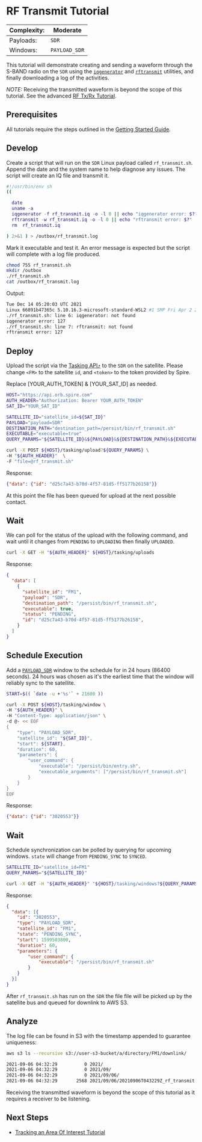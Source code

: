 # RF Transmit Tutorial

|Complexity:|Moderate|
|-|-|
|Payloads:|`SDR`|
|Windows:|`PAYLOAD_SDR`|

This tutorial will demonstrate creating and sending a waveform through the S-BAND radio on the `SDR` using the [`iqgenerator`](../../Utilities.md#iq-generator) and [`rftransmit`](../../Utilities.md#rf-transmit) utilities, and finally downloading a log of the activities.

*NOTE:* Receiving the transmitted waveform is beyond the scope of this tutorial. See the advanced [RF Tx/Rx Tutorial](../rf_txrx/RfTxRx.md).


## Prerequisites

All tutorials require the steps outlined in the [Getting Started Guide](GettingStarted.md#execution-environment-setup).


## Develop

Create a script that will run on the `SDR` Linux payload called `rf_transmit.sh`. Append the date and the system name to help diagnose any issues. The script will create an IQ file and transmit it.

```sh
#!/usr/bin/env sh
((

  date
  uname -a
  iqgenerator -f rf_transmit.iq -o -l 0 || echo "iqgenerator error: $?"
  rftransmit -w rf_transmit.iq -o -l 0 || echo "rftransmit error: $?"
  rm  rf_transmit.iq

) 2>&1 ) > /outbox/rf_transmit.log
```

Mark it executable and test it. An error message is expected but the script will complete with a log file produced.

```bash
chmod 755 rf_transmit.sh
mkdir /outbox
./rf_transmit.sh
cat /outbox/rf_transmit.log
```

Output:

```bash
Tue Dec 14 05:20:03 UTC 2021
Linux 66891b47365c 5.10.16.3-microsoft-standard-WSL2 #1 SMP Fri Apr 2 22:23:49 UTC 2021 x86_64 Linux
./rf_transmit.sh: line 6: iqgenerator: not found
iqgenerator error: 127
./rf_transmit.sh: line 7: rftransmit: not found
rftransmit error: 127
```


## Deploy

Upload the script via the [Tasking API⤴](https://developers.spire.com/tasking-api-docs/#post-upload) to the `SDR` on the satellite. Please change `<FM>` to the satellite `id`, and `<token>` to the token provided by Spire.

<aside class="notice">Replace [YOUR_AUTH_TOKEN] & [YOUR_SAT_ID] as needed.</aside>

```bash
HOST="https://api.orb.spire.com"
AUTH_HEADER="Authorization: Bearer YOUR_AUTH_TOKEN"
SAT_ID="YOUR_SAT_ID"

SATELLITE_ID="satellite_id=${SAT_ID}"
PAYLOAD="payload=SDR"
DESTINATION_PATH="destination_path=/persist/bin/rf_transmit.sh"
EXECUTABLE="executable=true"
QUERY_PARAMS="${SATELLITE_ID}&${PAYLOAD}&${DESTINATION_PATH}&${EXECUTABLE}"

curl -X POST ${HOST}/tasking/upload?${QUERY_PARAMS} \
-H "${AUTH_HEADER}"  \
-F "file=@rf_transmit.sh"
```

Response:

```json
{"data": {"id": "d25c7a43-b70d-4f57-81d5-ff5177b26158"}}
```

At this point the file has been queued for upload at the next possible contact. 


## Wait

We can poll for the status of the upload with the following command, and wait until it changes from `PENDING` to `UPLOADING` then finally `UPLOADED`. 

```bash
curl -X GET -H "${AUTH_HEADER}" ${HOST}/tasking/uploads
```

Response:

```json
{
  "data": [
    {
      "satellite_id": "FM1",
      "payload": "SDR",
      "destination_path": "/persist/bin/rf_transmit.sh",
      "executable": true,
      "status": "PENDING",
      "id": "d25c7a43-b70d-4f57-81d5-ff5177b26158",
    }
  ]
}
```


## Schedule Execution

Add a [`PAYLOAD_SDR`](https://developers.spire.com/tasking-api-docs/#payload_sdr) window to the schedule for in 24 hours (86400 seconds). 24 hours was chosen as it's the earliest time that the window will reliably sync to the satellite.

```bash
START=$(( `date -u +'%s'` + 21600 ))

curl -X POST ${HOST}/tasking/window \
-H "${AUTH_HEADER}" \
-H "Content-Type: application/json" \
-d @- << EOF
{
    "type": "PAYLOAD_SDR",
    "satellite_id": "${SAT_ID}",
    "start": ${START},
    "duration": 60,
    "parameters": {
        "user_command": {
            "executable": "/persist/bin/entry.sh",
            "executable_arguments": ["/persist/bin/rf_transmit.sh"]
        }
    }
}
EOF
```

Response:

```json
{"data": {"id": "3020553"}}
```


## Wait

Schedule synchronization can be polled by querying for upcoming windows. `state` will change from `PENDING_SYNC` to `SYNCED`.

```bash
SATELLITE_ID="satellite_id=FM1"
QUERY_PARAMS="${SATELLITE_ID}"

curl -X GET -H "${AUTH_HEADER}" "${HOST}/tasking/windows?${QUERY_PARAMS}"
```

Response:

```json
{
  "data": [{
    "id": "3020553",
    "type": "PAYLOAD_SDR",
    "satellite_id": "FM1",
    "state": "PENDING_SYNC",
    "start": 1599503800,
    "duration": 60,
    "parameters": {
        "user_command": {
            "executable": "/persist/bin/rf_transmit.sh"
        }
    }
  }]
}
```

After `rf_transmit.sh` has run on the `SDR` the file file will be picked up by the satellite bus and queued for downlink to AWS S3.


## Analyze

The log file can be found in S3 with the timestamp appended to guarantee uniqueness:

```bash
aws s3 ls --recursive s3://user-s3-bucket/a/directory/FM1/downlink/

2021-09-06 04:32:29          0 2021/
2021-09-06 04:32:29          0 2021/09/
2021-09-06 04:32:29          0 2021/09/06/
2021-09-06 04:32:29       2568 2021/09/06/20210906T043229Z_rf_transmit.log
```

Receiving the transmitted waveform is beyond the scope of this tutorial as it requires a receiver to be listening.


## Next Steps

 - [Tracking an Area Of Interest Tutorial](../aoi/)
